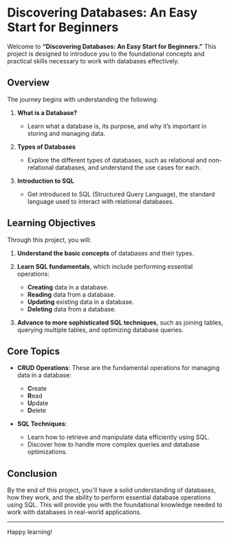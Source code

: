 # Discovering Databases: An Easy Start for Beginners

Welcome to **“Discovering Databases: An Easy Start for Beginners.”** This project is designed to introduce you to the foundational concepts and practical skills necessary to work with databases effectively.

## Overview
The journey begins with understanding the following:

1. **What is a Database?**
   - Learn what a database is, its purpose, and why it’s important in storing and managing data.

2. **Types of Databases**
   - Explore the different types of databases, such as relational and non-relational databases, and understand the use cases for each.

3. **Introduction to SQL**
   - Get introduced to SQL (Structured Query Language), the standard language used to interact with relational databases.

## Learning Objectives

Through this project, you will:
1. **Understand the basic concepts** of databases and their types.
2. **Learn SQL fundamentals**, which include performing essential operations:
   - **Creating** data in a database.
   - **Reading** data from a database.
   - **Updating** existing data in a database.
   - **Deleting** data from a database.
   
3. **Advance to more sophisticated SQL techniques**, such as joining tables, querying multiple tables, and optimizing database queries.

## Core Topics

- **CRUD Operations**: These are the fundamental operations for managing data in a database:
   - **C**reate
   - **R**ead
   - **U**pdate
   - **D**elete
   
- **SQL Techniques**:
   - Learn how to retrieve and manipulate data efficiently using SQL.
   - Discover how to handle more complex queries and database optimizations.

## Conclusion

By the end of this project, you'll have a solid understanding of databases, how they work, and the ability to perform essential database operations using SQL. This will provide you with the foundational knowledge needed to work with databases in real-world applications.

---

Happy learning!